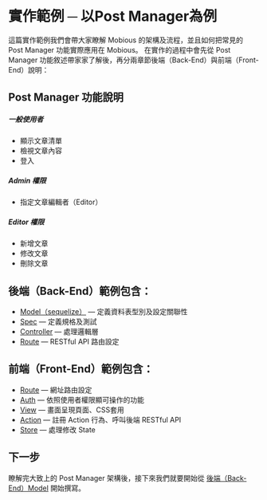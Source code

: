 # 實作範例 ─ 以Post Manager為例

這篇實作範例我們會帶大家瞭解 Mobious 的架構及流程，並且如何把常見的 Post Manager 功能實際應用在 Mobious。
在實作的過程中會先從 Post Manager 功能敘述帶家家了解後，再分兩章節後端（Back-End）與前端（Front-End）說明：

## Post Manager 功能說明
##### 一般使用者
* 顯示文章清單
* 檢視文章內容
* 登入

##### Admin 權限
* 指定文章編輯者（Editor）

##### Editor 權限
* 新增文章
* 修改文章
* 刪除文章

## 後端（Back-End）範例包含：
* [Model（sequelize）](Back-End/Model.md) — 定義資料表型別及設定關聯性
* [Spec](Back-End/Spec.md) — 定義規格及測試
* [Controller](Back-End/Controller.md) — 處理邏輯層
* [Route](Back-End/Route.md) — RESTful API 路由設定


## 前端（Front-End）範例包含：
* [Route](Front-End/Route.md) — 網址路由設定
* [Auth](Front-End/Auth.md) — 依照使用者權限顯可操作的功能
* [View](Front-End/View.md) — 畫面呈現頁面、CSS套用
* [Action](Front-End/Action.md) — 註冊 Action 行為、呼叫後端 RESTful API
* [Store](Front-End/Store.md) — 處理修改 State

## 下一步
瞭解完大致上的 Post Manager 架構後，接下來我們就要開始從 [後端（Back-End）Model](Back-End/Model.md) 開始撰寫。

